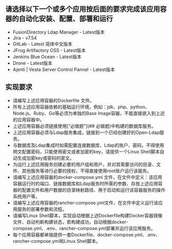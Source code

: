 ## 请选择以下一个或多个应用按后面的要求完成该应用容器的自动化安装、配置、部署和运行
* FusionDirectory Ldap Manager - Latest版本
* Jira - v7.54
* GitLab - Latest 简体中文版本
* JFrog Artifactory OSS - Latest版本
* Jenkins Blue Ocean - Latest版本
* Drone - Latest版本
* Ajenti | Vesta Server Control Pannel - Latest版本

## 实现要求
* 请编写上述应用容器的Dockerfile 文件。
* 所有上述应用容器依赖的基础运行环境，例如：jdk、php、python、Node.js、Ruby、Go等必须为单独的Base Image容器，不能直接嵌入到上述的应用容器中。
* 上述应用容器必须链接使用[“必做题”](## 必做题)中构建的数据库服务。
* 上述应用容器必须与Ldap服务集成，链接到一个已经创建好的Open-Ldap服务。
* 与数据库及Ldap集成时如需配置连接数据库、Ldap的账户、密码，不得使用明文配置密码，只能使用密文或者加密的key，请提供一个Linux Shell脚本自动生成加密key或密码的密文。
* 为运行上述应用服务创建必要的用户组和用户，并对其需要访问的目录、文件、其他服务等进行必要的授权，不得直接使用root账户运行该服务。
* 请编写上述应用容器的docker-compose.yml 文件，在文件中定义：该应用容器运行时的端口、链接数据库和Ldap服务时所需的参数、存放上述应用容器的配置文件和用户数据的目录映射路径、用于启动和运行该容器服务的操作系统用户等。
* 请编写上述应用容器的rancher-compose.yml文件，在文件中定义运行该应用服务的部署参数和流程。
* 请编写Linux Shell脚本，实现自动根据上述Dockerfile构建Docker容器镜像文件、自动判断构建状态，若构建成功，自动根据docker-compose.yml、.env、rancher-compose.yml部署并运行该应用服务。
* 每个应用容器都单独提供一套Dockerfile、docker-compose.yml、.env、rancher-compose.yml和Linux Shell脚本。






